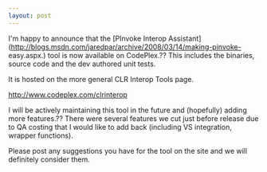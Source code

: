 ```yaml
---
layout: post
---
```

I'm happy to announce that the [PInvoke Interop
Assistant](http://blogs.msdn.com/jaredpar/archive/2008/03/14/making-pinvoke-
easy.aspx.) tool is now available on CodePlex.?? This includes the binaries,
source code and the dev authored unit tests.

It is hosted on the more general CLR Interop Tools page.

<http://www.codeplex.com/clrinterop>

I will be actively maintaining this tool in the future and (hopefully) adding
more features.?? There were several features we cut just before release due to
QA costing that I would like to add back (including VS integration, wrapper
functions).

Please post any suggestions you have for the tool on the site and we will
definitely consider them.

